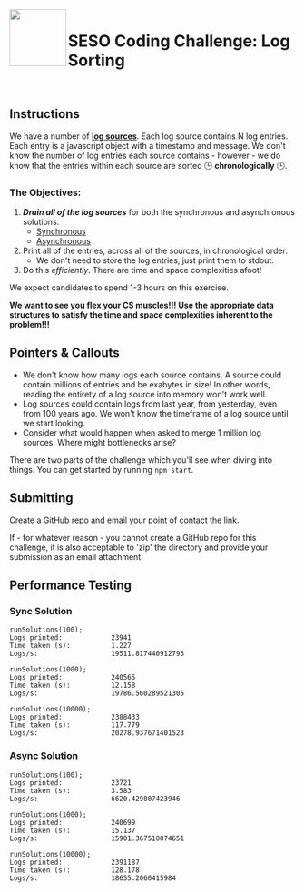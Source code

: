 <img align="left" width="100px" height="100px" src="https://user-images.githubusercontent.com/12256205/162470824-d34c5fad-555e-498b-9ac9-ba86b6eb057a.png">

# SESO Coding Challenge: Log Sorting

<br>

## Instructions

We have a number of [**log sources**](https://github.com/sesolabor/coding-challenge/blob/master/lib/log-source.js).  Each log source contains N log entries.  Each entry is a javascript object with a timestamp and message.  We don't know the number of log entries each source contains - however - we do know that the entries within each source are sorted 🕒 **chronologically** 🕒.

### The Objectives:
1. ***Drain all of the log sources*** for both the synchronous and asynchronous solutions.
    - [Synchronous](https://github.com/sesolabor/coding-challenge/blob/31313e303c53cebb96fa02f3aab473dd011e1d16/lib/log-source.js#L37)
    - [Asynchronous](https://github.com/sesolabor/coding-challenge/blob/31313e303c53cebb96fa02f3aab473dd011e1d16/lib/log-source.js#L45)
1. Print all of the entries, across all of the sources, in chronological order.
    - We don't need to store the log entries, just print them to stdout.
1. Do this *efficiently*. There are time and space complexities afoot!

We expect candidates to spend 1-3 hours on this exercise.

**We want to see you flex your CS muscles!!! Use the appropriate data structures to satisfy the time and space complexities inherent to the problem!!!**

## Pointers & Callouts

* We don't know how many logs each source contains.  A source could contain millions of entries and be exabytes in size! In other words, reading the entirety of a log source into memory won't work well.
* Log sources could contain logs from last year, from yesterday, even from 100 years ago. We won't know the timeframe of a log source until we start looking.
* Consider what would happen when asked to merge 1 million log sources.  Where might bottlenecks arise?

There are two parts of the challenge which you'll see when diving into things.  You can get started by running `npm start`.

## Submitting

Create a GitHub repo and email your point of contact the link.

If - for whatever reason - you cannot create a GitHub repo for this challenge, it is also acceptable to 'zip' the directory and provide your submission as an email attachment.

## Performance Testing

### Sync Solution

```
runSolutions(100);
Logs printed:            23941
Time taken (s):          1.227
Logs/s:                  19511.817440912793
```

```
runSolutions(1000);
Logs printed:            240565
Time taken (s):          12.158
Logs/s:                  19786.560289521305
```

```
runSolutions(10000);
Logs printed:            2388433
Time taken (s):          117.779
Logs/s:                  20278.937671401523
```

### Async Solution

```
runSolutions(100);
Logs printed:            23721
Time taken (s):          3.583
Logs/s:                  6620.429807423946
```

```
runSolutions(1000);
Logs printed:            240699
Time taken (s):          15.137
Logs/s:                  15901.367510074651
```

```
runSolutions(10000);
Logs printed:            2391187
Time taken (s):          128.178
Logs/s:                  18655.2060415984
```
